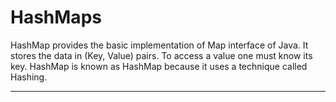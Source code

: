 # HashMaps
HashMap provides the basic implementation of Map interface of Java. It stores the data in (Key, Value) pairs. To access a value one must know its key. HashMap is known as HashMap because it uses a technique called Hashing.
*****************************************************************************************************************************************
